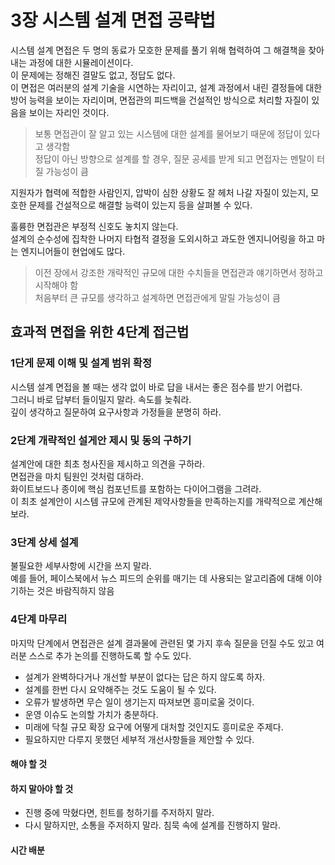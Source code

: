 # 3장 시스템 설계 면접 공략법

시스템 설계 면접은 두 명의 동료가 모호한 문제를 풀기 위해 협력하여 그 해결책을 찾아내는 과정에 대한 시뮬레이션이다.  
이 문제에는 정해진 결말도 없고, 정답도 없다.  
이 면접은 여러분의 설계 기술을 시연하는 자리이고, 설계 과정에서 내린 결정들에 대한 방어 능력을 보이는 자리이며, 면접관의 피드백을 건설적인 방식으로 처리할 자질이 있음을 보이는 자리인 것이다.  

> 보통 면접관이 잘 알고 있는 시스템에 대한 설계를 물어보기 때문에 정답이 있다고 생각함  
> 정답이 아닌 방향으로 설계를 할 경우, 질문 공세를 받게 되고 면접자는 멘탈이 터질 가능성이 큼  

지원자가 협력에 적합한 사람인지, 압박이 심한 상황도 잘 헤처 나갈 자질이 있는지, 모호한 문제를 건설적으로 해결할 능력이 있는지 등을 살펴볼 수 있다.  

훌륭한 면접관은 부정적 신호도 놓치지 않는다.  
설계의 순수성에 집착한 나머지 타협적 결정을 도외시하고 과도한 엔지니어링을 하고 마는 엔지니어들이 현업에도 많다.  

> 이전 장에서 강조한 개략적인 규모에 대한 수치들을 면접관과 얘기하면서 정하고 시작해야 함  
> 처음부터 큰 규모를 생각하고 설계하면 면접관에게 말릴 가능성이 큼  

## 효과적 면접을 위한 4단계 접근법

### 1단게 문제 이해 및 설계 범위 확정

시스템 설계 면접을 볼 때는 생각 없이 바로 답을 내서는 좋은 점수를 받기 어렵다.  
그러니 바로 답부터 들이밀지 말라. 속도를 늦춰라.  
깊이 생각하고 질문하여 요구사항과 가정들을 분명히 하라.  

### 2단계 개략적인 설게안 제시 및 동의 구하기

설계안에 대한 최초 청사진을 제시하고 의견을 구하라.  
면접관을 마치 팀원인 것처럼 대하라.  
화이트보드나 종이에 핵심 컴포넌트를 포함하는 다이어그램을 그려라.  
이 최초 설계안이 시스템 규모에 관계된 제약사항들을 만족하는지를 개략적으로 계산해 보라.  

### 3단계 상세 설계

불필요한 세부사항에 시간을 쓰지 말라.  
예를 들어, 페이스북에서 뉴스 피드의 순위를 매기는 데 사용되는 알고리즘에 대해 이야기하는 것은 바람직하지 않음  

### 4단계 마무리

마지막 단계에서 면접관은 설계 결과물에 관련된 몇 가지 후속 질문을 던질 수도 있고 여러분 스스로 추가 논의를 진행하도록 할 수도 있다.  

- 설계가 완벽하다거나 개선할 부분이 없다는 답은 하지 않도록 하자.  
- 설계를 한번 다시 요약해주는 것도 도움이 될 수 있다.  
- 오류가 발생하면 무슨 일이 생기는지 따져보면 흥미로울 것이다.  
- 운영 이슈도 논의할 가치가 충분하다.  
- 미래에 닥칠 규모 확장 요구에 어떻게 대처할 것인지도 흥미로운 주제다.  
- 필요하지만 다루지 못했던 세부적 개선사항들을 제안할 수 있다.  

#### 해야 할 것

#### 하지 말아야 할 것

- 진행 중에 막혔다면, 힌트를 청하기를 주저하지 말라.  
- 다시 말하지만, 소통을 주저하지 말라. 침묵 속에 설계를 진행하지 말라.  

#### 시간 배분


